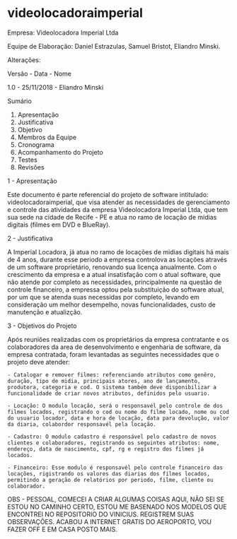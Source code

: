 # videolocadoraimperial

<p>Empresa: Videolocadora Imperial Ltda</p>
<p>Equipe de Elaboração: Daniel Estrazulas, Samuel Bristot, Eliandro Minski.</p>
<p>Alterações:</p>
<p>Versão - Data - Nome</p>
<p>1.0 - 25/11/2018 - Eliandro Minski</p>
<p>Sumário</p>

<ol>
  <li>Apresentação</li>
  <li>Justificativa</li>
  <li>Objetivo</li>
  <li>Membros da Equipe</li>
  <li>Cronograma</li>
  <li>Acompanhamento do Projeto</li>
  <li>Testes</li>
  <li>Revisões</li>
</ol>

1 - Apresentação

Este documento é parte referencial do projeto de software intitulado: videolocadoraimperial, que visa atender as necessidades de
gerenciamento e controle das atividades da empresa Videolocadora Imperial Ltda, que tem sua sede na cidade de Recife - PE e atua no ramo de locação de midias digitais (filmes em DVD e BlueRay). 


2 - Justificativa

A Imperial Locadora, já atua no ramo de locações de midias digitais há mais de 4 anos, durante esse periodo a empresa controlova as locações através de um software proprietário, renovando sua licença anualmente. Com o crescimento da empresa e a atual insatisfação com o atual software, que não atende por completo as necessidades, principalmente na questão de controle financeiro, a empressa optou pela substituição do software atual, por um que se atenda suas necessidas por completo, levando em consideração um melhor desempelho, novas  funcionalidades, custo de manutenção e atualizção.

3 - Objetivos do Projeto

Após reuniões realizadas com os proprietários da empresa contratante e os colaboradores da area de desenvolvimento e engenharia de software, da empresa contratada, foram levantadas as seguintes necessidades que o projeto deve atender: 

	- Catalogar e remover filmes: referenciando atributos como genêro, duração, tipo de midia, principais atores, ano de lançamento, produtora, categoria e cod. O sistema também deve disponibilizar a funcionalidade de criar novos atributos, definidos pelo usuario.

	- Locação: O modulo locação, será o responsavél pelo controle de dos filmes locados, registrando o cod ou nome do filme locado, nome ou cod do usuario locador, data e hora de locação, data para devolução, valor da diaria, colabordor responsavél pela locação.

	- Cadastro: O modulo cadastro é responsável pelo cadastro de novos clientes e colaboradores, registrando os seguintes atributos: nome, endereço, data de nascimento, cpf, rg e registro dos filmes já locados.

	- Financeiro: Esse modulo é responsavél pelo controle financeiro das locações, rigistrando os valores das diarias dos filmes locados, permitindo a geração de relatórios por periodo, filme, cliente ou colaborador.




OBS - PESSOAL, COMECEI A CRIAR ALGUMAS COISAS AQUI, NÃO SEI SE ESTOU NO CAMINHO CERTO, ESTOU ME BASENADO NOS MODELOS QUE ENCONTREI NO REPOSITORIO DO VINICIUS. REGISTREM SUAS OBSERVAÇÕES. ACABOU A INTERNET GRATIS DO AEROPORTO, VOU FAZER OFF E EM CASA POSTO MAIS.
